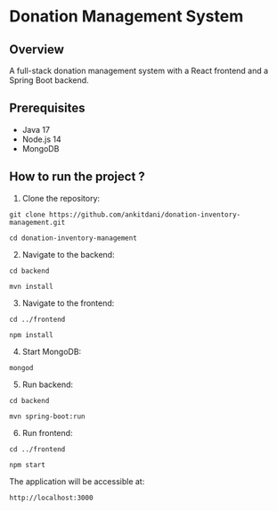 # Donation Management System

## Overview

A full-stack donation management system with a React frontend and a Spring Boot backend.

## Prerequisites

- Java 17
- Node.js 14
- MongoDB

## How to run the project ?

1. Clone the repository:
```
git clone https://github.com/ankitdani/donation-inventory-management.git
```

```
cd donation-inventory-management

```

2. Navigate to the backend:
```
cd backend
```

```
mvn install
```

3. Navigate to the frontend:
```
cd ../frontend
```

```
npm install
```

4. Start MongoDB:
```
mongod
```

5. Run backend:
```
cd backend
```

```
mvn spring-boot:run
```

6. Run frontend:
```
cd ../frontend
```

```
npm start
```

The application will be accessible at:
```
http://localhost:3000
```


